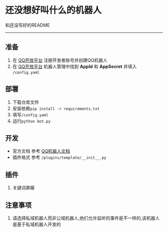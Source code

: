 # 还没想好叫什么的机器人

和还没写好的README

---

## 准备

1. 在 [QQ开放平台](https://q.qq.com) 注册开发者账号并创建QQ机器人
2. 在 [QQ开放平台](https://q.qq.com) 机器人管理中找到 **AppId** 和 **AppSecret** 并填入 ```/config.yaml```

## 部署

1. 下载仓库文件
2. 安装依赖```pip install -r requirements.txt```
3. 填写```/config.yaml```
4. 运行```python bot.py```

## 开发

- 官方文档 参考 [QQ机器人文档](https://bot.q.qq.com/wiki)
- 插件格式 参考 ```/plugins/template/__init__.py```

## 插件

1. 关键词屏蔽

## 注意事项

1. 请选择私域机器人而非公域机器人,他们允许监听的事件是不一样的,该机器人是基于私域机器人开发的
